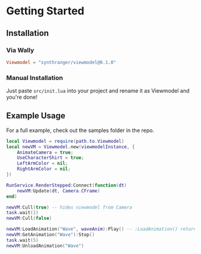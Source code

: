 # Getting Started

## Installation
### Via Wally
```toml
Viewmodel = "synthranger/viewmodel@0.1.0"
```
### Manual Installation
Just paste `src/init.lua` into your project and rename it as Viewmodel and you're done!

## Example Usage
For a full example, check out the samples folder in the repo.
```lua
local Viewmodel = require(path.to.Viewmodel)
local newVM = Viewmodel.new(viewmodelInstance, {
	AnimateCamera = true;
	UseCharacterShirt = true;
	LeftArmColor = nil;
	RightArmColor = nil;
})

RunService.RenderStepped:Connect(function(dt)
    newVM:Update(dt, Camera.CFrame)
end)

newVM:Cull(true) -- hides viewmodel from Camera
task.wait(1)
newVM:Cull(false)

newVM:LoadAnimation("Wave", waveAnim):Play() -- :LoadAnimation() returns the loaded AnimationTrack
newVM:GetAnimation("Wave"):Stop()
task.wait(5)
newVM:UnloadAnimation("Wave")
```